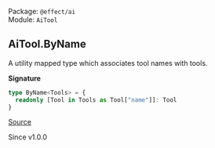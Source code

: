 Package: `@effect/ai`<br />
Module: `AiTool`<br />

## AiTool.ByName

A utility mapped type which associates tool names with tools.

**Signature**

```ts
type ByName<Tools> = {
  readonly [Tool in Tools as Tool["name"]]: Tool
}
```

[Source](https://github.com/Effect-TS/effect/tree/main/packages/ai/ai/src/AiTool.ts#L237)

Since v1.0.0